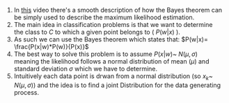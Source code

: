1. In [this](https://www.youtube.com/watch?v=sguol03tfWo) video there's a smooth description of how the Bayes theorem can be simply used to describe the maximum likelihood estimation.
2. The main idea in classification problems is that we want to determine the class to $C$ to which a given point belongs to ( $P(w|x)$ ).
3. As such we can use the Bayes theorem which states that: $P(w|x)= \frac{P(x|w)*P(w)}{P(x)}$
4. The best way to solve this problem is to assume $P(x|w)$~ $N(\mu,\sigma)$ meaning the likelihood follows a normal distribution of mean ($\mu$) and standard deviation $\sigma$ which we have to determine.
5. Intuitively each data point is drwan from a normal distribution (so $x_{k}$~ $N$($\mu,\sigma$)) and the idea is to find a joint Distribution for the data generating process.
